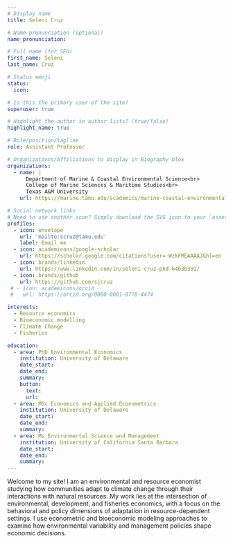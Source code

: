 ```yaml
---
# Display name
title: Seleni Cruz

# Name pronunciation (optional)
name_pronunciation: 

# Full name (for SEO)
first_name: Seleni  
last_name: Cruz

# Status emoji
status:
  icon: 

# Is this the primary user of the site?
superuser: true

# Highlight the author in author lists? (true/false)
highlight_name: true

# Role/position/tagline
role: Assistant Professor

# Organizations/Affiliations to display in Biography blox
organizations: 
  - name: |
      Department of Marine & Coastal Environmental Science<br>
      College of Marine Sciences & Maritime Studies<br>
      Texas A&M University
    url: https://marine.tamu.edu/academics/marine-coastal-environmental-science/index.html

# Social network links
# Need to use another icon? Simply download the SVG icon to your `assets/media/icons/` folder.
profiles:
  - icon: envelope
    url: 'mailto:scruz@tamu.edu'
    label: Email me
  - icon: academicons/google-scholar
    url: https://scholar.google.com/citations?user=-WzkFMEAAAAJ&hl=en
  - icon: brands/linkedin
    url: https://www.linkedin.com/in/seleni-cruz-phd-64b3b391/
  - icon: brands/github
    url: https://github.com/sjcruz
 # - icon: academicons/orcid
 #   url: https://orcid.org/0000-0001-8778-4474

interests:
  - Resource economics
  - Bioeconomic modelling
  - Climate Change
  - Fisheries

education:
  - area: PhD Environmental Economics
    institution: University of Delaware
    date_start: 
    date_end: 
    summary:
    button:
      text: 
      url:
  - area: MSc Economics and Applied Econometrics
    institution: University of Delaware
    date_start:
    date_end: 
    summary: 
  - area: Ms Environmental Science and Management
    institution: University of California Santa Barbara
    date_start: 
    date_end: 
    summary: 
---
```


Welcome to my site! I am an environmental and resource economist studying how communities adapt to climate change through their interactions with natural resources. My work lies at the intersection of environmental, development, and fisheries economics, with a focus on the behavioral and policy dimensions of adaptation in resource-dependent settings. I use econometric and bioeconomic modeling approaches to examine how environmental variability and management policies shape economic decisions.